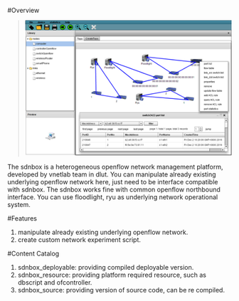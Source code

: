 #Overview

>
>![overview](overview.PNG)
>

The sdnbox is a heterogeneous openflow network management platform, developed by vnetlab team in dlut. You can manipulate already existing underlying openflow network here, just need to be interface compatible with sdnbox. The sdnbox works fine with common openflow northbound interface. You can use floodlight, ryu as underlying network operational system.

#Features

1. manipulate already existing underlying openflow network.
2. create custom network experiment script.

#Content Catalog

1. sdnbox_deployable: providing compiled deployable version.
2. sdnbox_resource: providing platform required resource, such as dbscript and ofcontroller.
3. sdnbox_source: providing version of source code, can be re compiled.
